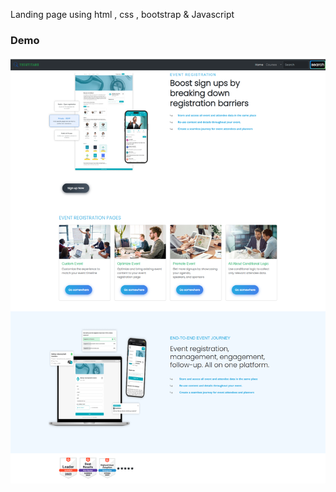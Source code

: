 Landing page using html , css , bootstrap & Javascript 




### Demo
![project demo](screenshot.png)
